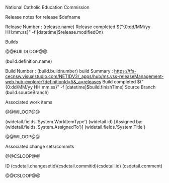 National Catholic Education Commission

Release notes for release $defname

Release Number : $($release.name)
Release completed $("{0:dd/MM/yy HH:mm:ss}" -f [datetime]$release.modifiedOn)

Builds

@@BUILDLOOP@@

$($build.definition.name)

Build Number : $($build.buildnumber)
build Summary : https://tfs-cecnsw.visualstudio.com/NETIDV3/_apps/hub/ms.vss-releaseManagement-web.hub-explorer?definitionId=5&_a=releases
Build completed $("{0:dd/MM/yy HH:mm:ss}" -f [datetime]$build.finishTime)
Source Branch $($build.sourceBranch)

Associated work items

@@WILOOP@@

$($widetail.fields.'System.WorkItemType') $($widetail.id) [Assigned by: $($widetail.fields.'System.AssignedTo')] $($widetail.fields.'System.Title')

@@WILOOP@@

Associated change sets/commits

@@CSLOOP@@

ID $($csdetail.changesetid)$($csdetail.commitid)$($csdetail.id) $($csdetail.comment)

@@CSLOOP@@